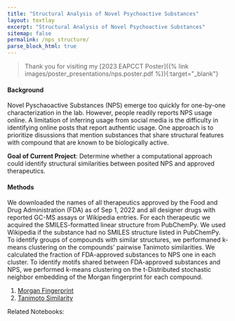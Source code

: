 ```yaml
---
title: "Structural Analysis of Novel Psychoactive Substances"
layout: textlay
excerpt: "Structural Analysis of Novel Psychoactive Substances"
sitemap: false
permalink: /nps_structure/
parse_block_html: true
---
```


> Thank you for visiting my [2023 EAPCCT Poster]({% link images/poster_presentations/nps.poster.pdf %}){:target="\_blank"}

#### Background

Novel Pyschaoactive Substances (NPS) emerge too quickly for one-by-one characterization in the lab. However, people readily reports NPS usage online. A limitation of inferring usage from social media is the difficulty in identifying online posts that report authentic usage. One approach is to prioritize disussions that mention substances that share structural features with compound that are known to be biologically active.

**Goal of Current Project**: Determine whether a computational approach could identify structural similarities between posited NPS and approved therapeutics.

#### Methods

We downloaded the names of all therapeutics approved by the Food and Drug Administration (FDA) as of Sep 1, 2022 and all designer drugs with reported GC-MS assays or Wikipedia entries. For each therapeutic we acquired the SMILES-formatted linear structure from PubChemPy. We used Wikipedia if the substance had no SMILES structure listed in PubChemPy. To identify groups of compounds with similar structures, we performaned k-means clustering on the compounds' pairwise Tanimoto similarities. We calculated the fraction of FDA-approved substances to NPS one in each cluster. To identify motifs shared between FDA-approved substances and NPS, we performed k-means clustering on the t-Distributed stochastic neighbor embedding of the Morgan fingerprint for each compound.

1. [Morgan Fingerprint](https://www.rdkit.org/docs/GettingStartedInPython.html)
1. [Tanimoto Similarity](https://en.wikipedia.org/wiki/Chemical_similarity)

Related Notebooks:
